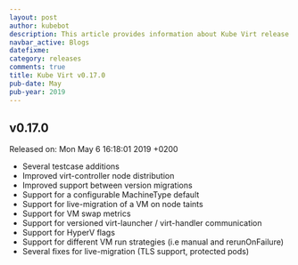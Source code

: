 ```yaml
---
layout: post
author: kubebot
description: This article provides information about Kube Virt release v0.17.0 changes
navbar_active: Blogs
datefixme:
category: releases
comments: true
title: Kube Virt v0.17.0
pub-date: May
pub-year: 2019
---
```



## v0.17.0

Released on: Mon May 6 16:18:01 2019 +0200

- Several testcase additions
- Improved virt-controller node distribution
- Improved support between version migrations
- Support for a configurable MachineType default
- Support for live-migration of a VM on node taints
- Support for VM swap metrics
- Support for versioned virt-launcher / virt-handler communication
- Support for HyperV flags
- Support for different VM run strategies (i.e manual and rerunOnFailure)
- Several fixes for live-migration (TLS support, protected pods)
